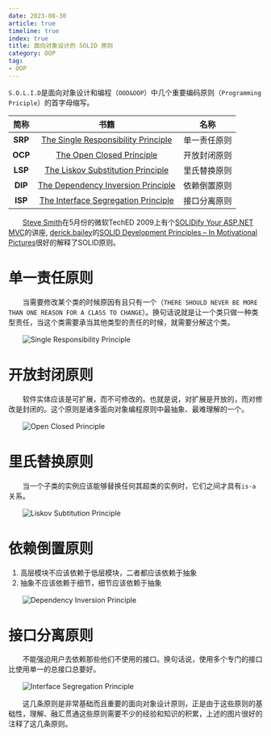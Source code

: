 ```yaml
---
date: 2023-08-30
article: true
timeline: true
index: true
title: 面向对象设计的 SOLID 原则
category: OOP
tag:
- OOP
---
```


`S.O.L.I.D`是面向对象设计和编程（`OOD&OOP`）中几个重要编码原则（`Programming Priciple`）的首字母缩写。

|简称|书籍|名称|
| :-------------------: | :-------------------: | :-------------------: |
|**SRP**|[The Single Responsibility Principle](http://www.objectmentor.com/resources/articles/srp.pdf)<br />|单一责任原则|
|**OCP**|[The Open Closed Principle](http://www.objectmentor.com/resources/articles/ocp.pdf)<br />|开放封闭原则|
|**LSP**|[The Liskov Substitution Principle](http://www.objectmentor.com/resources/articles/lsp.pdf)|里氏替换原则|
|**DIP**|[The Dependency Inversion Principle](http://www.objectmentor.com/resources/articles/dip.pdf)|依赖倒置原则|
|**ISP**|[The Interface Segregation Principle](http://www.objectmentor.com/resources/articles/isp.pdf)|接口分离原则|

　　[Steve Smith](http://stevesmithblog.com/)在5月份的微软TechED 2009上有个[SOLIDify Your ASP.NET MVC](http://stevesmithblog.com/blog/teched-2009-session-aftermath/)的讲座, [derick.bailey](http://www.lostechies.com/members/derick.bailey/default.aspx)的[SOLID Development Principles – In Motivational Pictures](http://www.lostechies.com/blogs/derickbailey/archive/2009/02/11/solid-development-principles-in-motivational-pictures.aspx)很好的解释了SOLID原则。

# 单一责任原则

　　当需要修改某个类的时候原因有且只有一个（`THERE SHOULD NEVER BE MORE THAN ONE REASON FOR A CLASS TO CHANGE`）。换句话说就是让一个类只做一种类型责任，当这个类需要承当其他类型的责任的时候，就需要分解这个类。

　　![](https://cdn.jsdelivr.net/gh/1coins/assets/object-oriented-solid/srp.png "Single Responsibility Principle")

# 开放封闭原则

　　软件实体应该是可扩展，而不可修改的。也就是说，对扩展是开放的，而对修改是封闭的。这个原则是诸多面向对象编程原则中最抽象、最难理解的一个。

　　![](https://cdn.jsdelivr.net/gh/1coins/assets/object-oriented-solid/ocp.png "Open Closed Principle")

# 里氏替换原则

　　当一个子类的实例应该能够替换任何其超类的实例时，它们之间才具有`is-a`关系。

　　![](https://cdn.jsdelivr.net/gh/1coins/assets/object-oriented-solid/lsp.png "Liskov Subtitution Principle")

# 依赖倒置原则

1. 高层模块不应该依赖于低层模块，二者都应该依赖于抽象
2. 抽象不应该依赖于细节，细节应该依赖于抽象

　　![](https://cdn.jsdelivr.net/gh/1coins/assets/object-oriented-solid/dip.png "Dependency Inversion Principle")

# 接口分离原则

　　不能强迫用户去依赖那些他们不使用的接口。换句话说，使用多个专门的接口比使用单一的总接口总要好。

　　![](https://cdn.jsdelivr.net/gh/1coins/assets/object-oriented-solid/isp.png "Interface Segregation Principle")

　　这几条原则是非常基础而且重要的面向对象设计原则，正是由于这些原则的基础性，理解、融汇贯通这些原则需要不少的经验和知识的积累，上述的图片很好的注释了这几条原则。

　　‍
